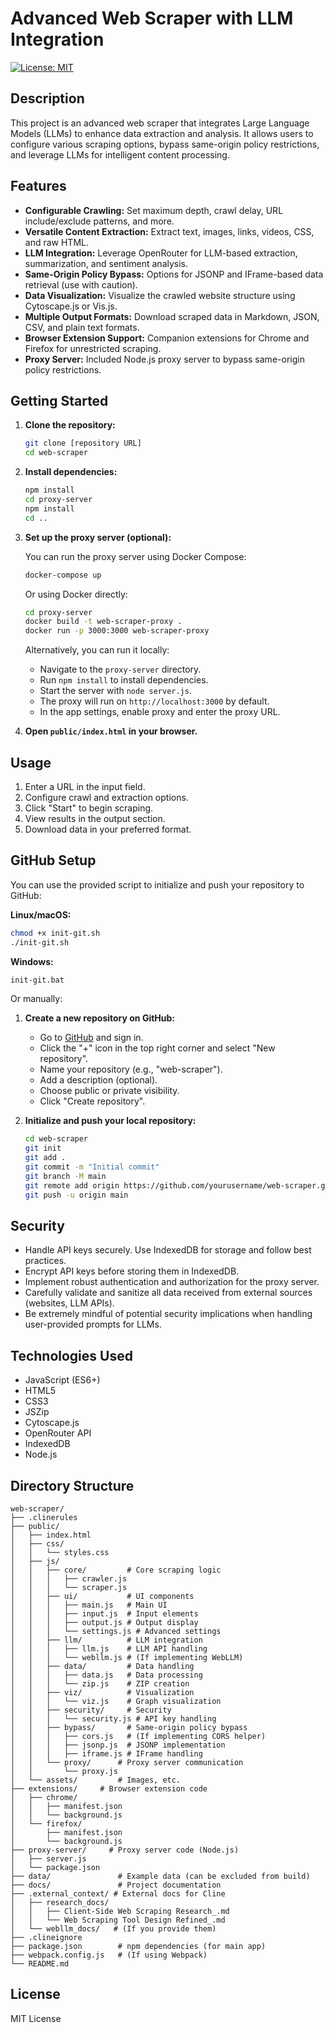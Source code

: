 # Advanced Web Scraper with LLM Integration

[![License: MIT](https://img.shields.io/badge/License-MIT-yellow.svg)](https://opensource.org/licenses/MIT)

## Description

This project is an advanced web scraper that integrates Large Language Models (LLMs) to enhance data extraction and analysis. It allows users to configure various scraping options, bypass same-origin policy restrictions, and leverage LLMs for intelligent content processing.

## Features

*   **Configurable Crawling:** Set maximum depth, crawl delay, URL include/exclude patterns, and more.
*   **Versatile Content Extraction:** Extract text, images, links, videos, CSS, and raw HTML.
*   **LLM Integration:** Leverage OpenRouter for LLM-based extraction, summarization, and sentiment analysis.
*   **Same-Origin Policy Bypass:** Options for JSONP and IFrame-based data retrieval (use with caution).
*   **Data Visualization:** Visualize the crawled website structure using Cytoscape.js or Vis.js.
*   **Multiple Output Formats:** Download scraped data in Markdown, JSON, CSV, and plain text formats.
*   **Browser Extension Support:** Companion extensions for Chrome and Firefox for unrestricted scraping.
*   **Proxy Server:** Included Node.js proxy server to bypass same-origin policy restrictions.

## Getting Started

1.  **Clone the repository:**

    ```bash
    git clone [repository URL]
    cd web-scraper
    ```
2.  **Install dependencies:**

    ```bash
    npm install
    cd proxy-server
    npm install
    cd ..
    ```
3.  **Set up the proxy server (optional):**

    You can run the proxy server using Docker Compose:

    ```bash
    docker-compose up
    ```

    Or using Docker directly:

    ```bash
    cd proxy-server
    docker build -t web-scraper-proxy .
    docker run -p 3000:3000 web-scraper-proxy
    ```

    Alternatively, you can run it locally:

    *   Navigate to the `proxy-server` directory.
    *   Run `npm install` to install dependencies.
    *   Start the server with `node server.js`.
    *   The proxy will run on `http://localhost:3000` by default.
    *   In the app settings, enable proxy and enter the proxy URL.
4.  **Open `public/index.html` in your browser.**

## Usage

1.  Enter a URL in the input field.
2.  Configure crawl and extraction options.
3.  Click "Start" to begin scraping.
4.  View results in the output section.
5.  Download data in your preferred format.

## GitHub Setup

You can use the provided script to initialize and push your repository to GitHub:

**Linux/macOS:**
```bash
chmod +x init-git.sh
./init-git.sh
```

**Windows:**
```bash
init-git.bat
```

Or manually:

1. **Create a new repository on GitHub:**
   * Go to [GitHub](https://github.com) and sign in.
   * Click the "+" icon in the top right corner and select "New repository".
   * Name your repository (e.g., "web-scraper").
   * Add a description (optional).
   * Choose public or private visibility.
   * Click "Create repository".

2. **Initialize and push your local repository:**
   ```bash
   cd web-scraper
   git init
   git add .
   git commit -m "Initial commit"
   git branch -M main
   git remote add origin https://github.com/yourusername/web-scraper.git
   git push -u origin main
   ```

## Security

*   Handle API keys securely. Use IndexedDB for storage and follow best practices.
*   Encrypt API keys before storing them in IndexedDB.
*   Implement robust authentication and authorization for the proxy server.
*   Carefully validate and sanitize all data received from external sources (websites, LLM APIs).
*   Be extremely mindful of potential security implications when handling user-provided prompts for LLMs.

## Technologies Used

*   JavaScript (ES6+)
*   HTML5
*   CSS3
*   JSZip
*   Cytoscape.js
*   OpenRouter API
*   IndexedDB
*   Node.js

## Directory Structure

```
web-scraper/
├── .clinerules
├── public/
│   ├── index.html
│   ├── css/
│   │   └── styles.css
│   ├── js/
│   │   ├── core/         # Core scraping logic
│   │   │   ├── crawler.js
│   │   │   └── scraper.js
│   │   ├── ui/           # UI components
│   │   │   ├── main.js   # Main UI
│   │   │   ├── input.js  # Input elements
│   │   │   ├── output.js # Output display
│   │   │   └── settings.js # Advanced settings
│   │   ├── llm/          # LLM integration
│   │   │   ├── llm.js    # LLM API handling
│   │   │   └── webllm.js # (If implementing WebLLM)
│   │   ├── data/         # Data handling
│   │   │   ├── data.js   # Data processing
│   │   │   └── zip.js    # ZIP creation
│   │   ├── viz/          # Visualization
│   │   │   └── viz.js    # Graph visualization
│   │   ├── security/     # Security
│   │   │   └── security.js # API key handling
│   │   ├── bypass/       # Same-origin policy bypass
│   │   │   ├── cors.js   # (If implementing CORS helper)
│   │   │   ├── jsonp.js  # JSONP implementation
│   │   │   ├── iframe.js # IFrame handling
│   │   └── proxy/      # Proxy server communication
│   │       └── proxy.js
│   └── assets/         # Images, etc.
├── extensions/     # Browser extension code
│   ├── chrome/
│   │   ├── manifest.json
│   │   └── background.js
│   └── firefox/
│       ├── manifest.json
│       └── background.js
├── proxy-server/     # Proxy server code (Node.js)
│   ├── server.js
│   └── package.json
├── data/               # Example data (can be excluded from build)
├── docs/               # Project documentation
├── .external_context/ # External docs for Cline
│   ├── research_docs/
│   │   ├── Client-Side Web Scraping Research_.md
│   │   └── Web Scraping Tool Design Refined_.md
│   └── webllm_docs/   # (If you provide them)
├── .clineignore
├── package.json        # npm dependencies (for main app)
├── webpack.config.js   # (If using Webpack)
└── README.md
```

## License

MIT License
